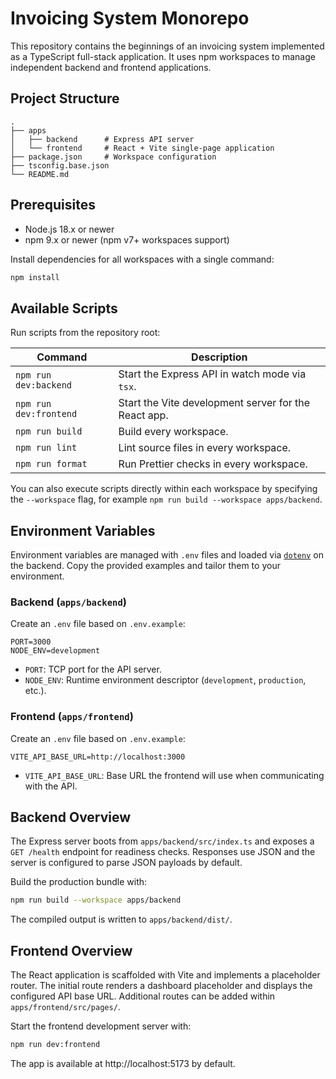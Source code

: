 # Invoicing System Monorepo

This repository contains the beginnings of an invoicing system implemented as a TypeScript full-stack application. It uses npm workspaces to manage independent backend and frontend applications.

## Project Structure

```
.
├── apps
│   ├── backend      # Express API server
│   └── frontend     # React + Vite single-page application
├── package.json     # Workspace configuration
├── tsconfig.base.json
└── README.md
```

## Prerequisites

- Node.js 18.x or newer
- npm 9.x or newer (npm v7+ workspaces support)

Install dependencies for all workspaces with a single command:

```bash
npm install
```

## Available Scripts

Run scripts from the repository root:

| Command | Description |
| --- | --- |
| `npm run dev:backend` | Start the Express API in watch mode via `tsx`. |
| `npm run dev:frontend` | Start the Vite development server for the React app. |
| `npm run build` | Build every workspace. |
| `npm run lint` | Lint source files in every workspace. |
| `npm run format` | Run Prettier checks in every workspace. |

You can also execute scripts directly within each workspace by specifying the `--workspace` flag, for example `npm run build --workspace apps/backend`.

## Environment Variables

Environment variables are managed with `.env` files and loaded via [`dotenv`](https://github.com/motdotla/dotenv) on the backend. Copy the provided examples and tailor them to your environment.

### Backend (`apps/backend`)

Create an `.env` file based on `.env.example`:

```
PORT=3000
NODE_ENV=development
```

- `PORT`: TCP port for the API server.
- `NODE_ENV`: Runtime environment descriptor (`development`, `production`, etc.).

### Frontend (`apps/frontend`)

Create an `.env` file based on `.env.example`:

```
VITE_API_BASE_URL=http://localhost:3000
```

- `VITE_API_BASE_URL`: Base URL the frontend will use when communicating with the API.

## Backend Overview

The Express server boots from `apps/backend/src/index.ts` and exposes a `GET /health` endpoint for readiness checks. Responses use JSON and the server is configured to parse JSON payloads by default.

Build the production bundle with:

```bash
npm run build --workspace apps/backend
```

The compiled output is written to `apps/backend/dist/`.

## Frontend Overview

The React application is scaffolded with Vite and implements a placeholder router. The initial route renders a dashboard placeholder and displays the configured API base URL. Additional routes can be added within `apps/frontend/src/pages/`.

Start the frontend development server with:

```bash
npm run dev:frontend
```

The app is available at http://localhost:5173 by default.
